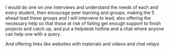 I would do one  on one interviews and understand the needs of each and every student, then encourage peer learning and groups,
making the 5 ahead lead these groups and I will  intervene to lead, also offering the necessary help so that those at risk of failing
get enough support to finish projects and catch up, and put a helpdesk hotline and a chat where anyone can help one with a query.

And offering links like websites with materials and videos and chat relays
